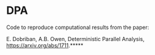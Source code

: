 # DPA
Code to reproduce computational results from the paper:

E. Dobriban, A.B. Owen, Deterministic Parallel Analysis, https://arxiv.org/abs/1711.*****


